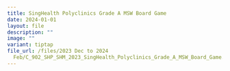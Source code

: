 ```yaml
---
title: SingHealth Polyclinics Grade A MSW Board Game
date: 2024-01-01
layout: file
description: ""
image: ""
variant: tiptap
file_url: /files/2023 Dec to 2024
  Feb/C_902_SHP_SHM_2023_SingHealth_Polyclinics_Grade_A_MSW_Board_Game.pdf
---
```

